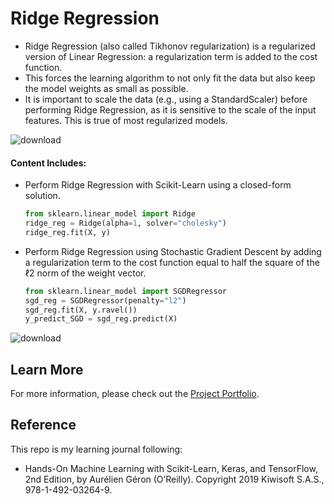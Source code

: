# Ridge Regression

- Ridge Regression (also called Tikhonov regularization) is a regularized version of Linear Regression: a regularization term is added to the cost function.
- This forces the learning algorithm to not only fit the data but also keep the model weights as small as possible.
- It is important to scale the data (e.g., using a StandardScaler) before performing Ridge Regression, as it is sensitive to the scale of the input features. This is true of most regularized models.

![download](https://user-images.githubusercontent.com/44503223/127774883-f08a0956-ab8a-487d-a795-33bdd85dca83.png)


#### Content Includes:
- Perform Ridge Regression with Scikit-Learn using a closed-form solution.

  ```python
  from sklearn.linear_model import Ridge
  ridge_reg = Ridge(alpha=1, solver="cholesky")
  ridge_reg.fit(X, y)
  ```
 
- Perform Ridge Regression using Stochastic Gradient Descent by adding a regularization term to the cost function equal to half the square of the ℓ2 norm of the weight vector.

  ```python
  from sklearn.linear_model import SGDRegressor
  sgd_reg = SGDRegressor(penalty="l2")
  sgd_reg.fit(X, y.ravel())
  y_predict_SGD = sgd_reg.predict(X)
  ```
 ![download](https://user-images.githubusercontent.com/44503223/127774872-3f0fd412-6f9d-4da9-a249-483d347d20b5.png)

 
## Learn More

For more information, please check out the [Project Portfolio](https://tingting0618.github.io).

## Reference

This repo is my learning journal following:
- Hands-On Machine Learning with Scikit-Learn, Keras, and TensorFlow, 2nd Edition, by Aurélien Géron (O’Reilly). Copyright 2019 Kiwisoft S.A.S., 978-1-492-03264-9.
